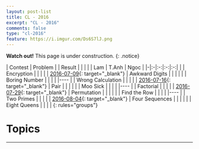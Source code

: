 ```yaml
---
layout: post-list
title: CL - 2016
excerpt: "CL - 2016"
comments: false
type: "cl-2016"
feature: https://i.imgur.com/Ds6S7lJ.png
---
```


**Watch out!** This page is under construction.
{: .notice}

| Contest | Problem | | Result | |
| | | Lam | T.Anh | Ngoc |
|-|:-|:-:|:-:|:-:|
| | Encryption | <span class="fa fa-check"/> | | |
| [2016-07-09](https://drive.google.com/open?id=0B7AyGNQu098WZFkzRzM4Z1l6d00){: target="_blank"} | Awkward Digits | <span class="fa fa-check"/> | | <span class="fa fa-check"/> |
| | Boring Number | <span class="fa fa-check"/> | <span class="fa fa-check"/> | <span class="fa fa-check"/> |
|----
| | Wrong Calculation | <span class="fa fa-check"/> | <span class="fa fa-check"/> | <span class="fa fa-check"/> |
| [2016-07-16](https://drive.google.com/open?id=0B7AyGNQu098WQVNMNXRSQnU0OUk){: target="_blank"} | Pair | | | <span class="fa fa-check"/> |
| | Moo Sick | <span class="fa fa-check"/> | | |
|----
| | Factorial | <span class="fa fa-check"/> | <span class="fa fa-check"/> | |
| [2016-07-29](https://drive.google.com/file/d/0B7AyGNQu098WV2h3cll0SDZQTTA/view?usp=sharing){: target="_blank"} | Permutation | <span class="fa fa-check"/> | | |
| | Find the Row | <span class="fa fa-check"/> | <span class="fa fa-check"/> | |
|----
| | Two Primes | | <span class="fa fa-check"/> | <span class="fa fa-check"/> |
| [2016-08-04](https://drive.google.com/open?id=0B7AyGNQu098WdnFud011QUY3UXlHY1IxU0ZMeUJaRFYtYURn){: target="_blank"} | Four Sequences | | | |
| | Eight Queens | <span class="fa fa-check"/> | <span class="fa fa-check"/> | <span class="fa fa-check"/> |
{: rules="groups"}


# Topics
* * *
